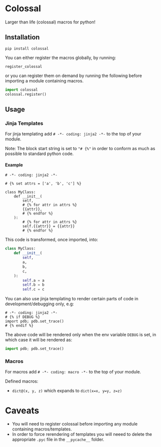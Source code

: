 Colossal
=========

Larger than life (colossal) macros for python!


## Installation

```pip install colossal```

You can either register the macros globally, by running:

```register_colossal```

or you can register them on demand by running the following before importing a module containing macros.

```python
import colossal
colossal.register()
```

## Usage

### Jinja Templates

For jinja templating add `# -*- coding: jinja2 -*-` to the top of your module.
 
Note: The block start string is set to `"# {%"` in order to conform as much as possible to standard python code.

#### Example

```
# -*- coding: jinja2 -*-

# {% set attrs = ['a', 'b', 'c'] %}

class MyClass:
    def __init__(
        self,
        # {% for attr in attrs %}
        {{attr}},
        # {% endfor %}
    ):
        # {% for attr in attrs %}
        self.{{attr}} = {{attr}}
        # {% endfor %}
```

This code is transformed, once imported, into:

```python
class MyClass:
    def __init__(
        self,
        a,
        b,
        c,
    ):
        self.a = a
        self.b = b
        self.c = c
```

You can also use jinja templating to render certain parts of code in development/debugging only, e.g:

```
# -*- coding: jinja2 -*-
# {% if DEBUG %}
import pdb; pdb.set_trace()
# {% endif %}
```

The above code will be rendered only when the env variable `DEBUG` is set, in which case it will be rendered as:

```python
import pdb; pdb.set_trace()
```

### Macros

For macros add `# -*- coding: macro -*-` to the top of your module.

Defined macros:

* `dict@(x, y, z)` which expands to `dict(x=x, y=y, z=z)`

# Caveats

* You will need to register colossal before importing any module containing macros/templates.
* In order to force rerendering of templates you will neeed to delete the appropriate `.pyc` file in the `__pycache__` folder.
 

